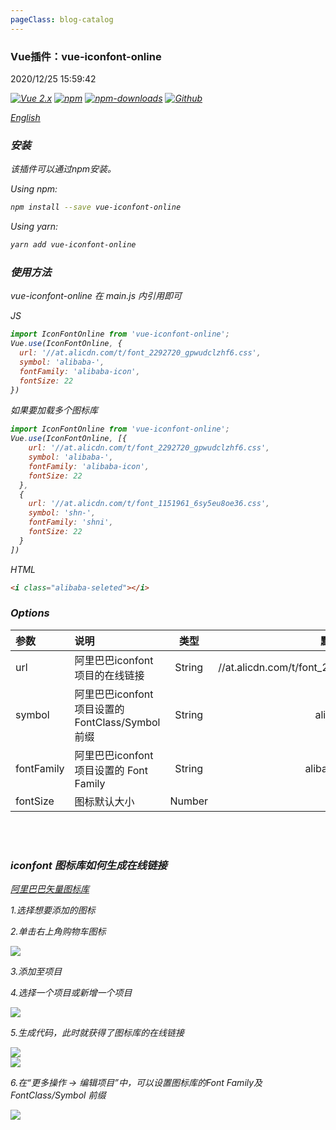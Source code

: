 ```yaml
---
pageClass: blog-catalog
---
```


### Vue插件：vue-iconfont-online
<p class="date">2020/12/25 15:59:42 
<span id="/blog/vue/vueIconfontOnline.html" class="leancloud_visitors">
    <i class="shni shn-eye-fill" />
    <i class="leancloud-visitors-count"></i>
</span>
</p>

[![Vue 2.x](https://img.shields.io/badge/Vue-2.x-brightgreen.svg)](https://vuejs.org/v2/guide/)
[![npm](https://img.shields.io/npm/v/vue-iconfont-online.svg)](https://www.npmjs.com/package/vue-iconfont-online)
[![npm-downloads](https://img.shields.io/npm/dm/vue-iconfont-online.svg)](https://www.npmjs.com/package/vue-iconfont-online)
[![Github](https://img.shields.io/github/stars/ShnHz/vue-iconfont-online.svg?style=social&label=Star&maxAge=2592000)](https://github.com/ShnHz/vue-iconfont-online)

[English](./README.md)

### 安装

该插件可以通过npm安装。

Using npm:
```bash
npm install --save vue-iconfont-online
```

Using yarn:
```bash
yarn add vue-iconfont-online
```

### 使用方法

vue-iconfont-online 在 main.js 内引用即可

JS
```js
import IconFontOnline from 'vue-iconfont-online';
Vue.use(IconFontOnline, {
  url: '//at.alicdn.com/t/font_2292720_gpwudclzhf6.css',
  symbol: 'alibaba-',
  fontFamily: 'alibaba-icon',
  fontSize: 22
})
```

如果要加载多个图标库 

```js
import IconFontOnline from 'vue-iconfont-online';
Vue.use(IconFontOnline, [{
    url: '//at.alicdn.com/t/font_2292720_gpwudclzhf6.css',
    symbol: 'alibaba-',
    fontFamily: 'alibaba-icon',
    fontSize: 22
  },
  {
    url: '//at.alicdn.com/t/font_1151961_6sy5eu8oe36.css',
    symbol: 'shn-',
    fontFamily: 'shni',
    fontSize: 22
  }
])
```

HTML
```html
<i class="alibaba-seleted"></i>
```

### Options

|  参数  | 说明 | 类型 | 默认值 |
|  :----  | :---- | :----: | :----: |
| url  | 阿里巴巴iconfont项目的在线链接 | String | //at.alicdn.com/t/font_2292720_gpwudclzhf6.css |
| symbol  | 阿里巴巴iconfont项目设置的FontClass/Symbol 前缀 | String | alibaba- |
| fontFamily  | 阿里巴巴iconfont项目设置的 Font Family | String | alibaba-icon |
| fontSize  | 图标默认大小 | Number | 16 |

<br>
<br>

### iconfont 图标库如何生成在线链接

[阿里巴巴矢量图标库](https://www.iconfont.cn/)

1.选择想要添加的图标

2.单击右上角购物车图标

<div>
<img src="https://cdn.chenyingshuang.cn/blog/vue/vue-iconfont-online/step1.png">
</div>

3.添加至项目

4.选择一个项目或新增一个项目

<div>
<img src="https://cdn.chenyingshuang.cn/blog/vue/vue-iconfont-online/step3.png">
</div>

5.生成代码，此时就获得了图标库的在线链接

<div>
<img src="https://cdn.chenyingshuang.cn/blog/vue/vue-iconfont-online/step5.png">
</div>
<div>
<img src="https://cdn.chenyingshuang.cn/blog/vue/vue-iconfont-online/step6.png">
</div>

6.在“更多操作 -> 编辑项目”中，可以设置图标库的Font Family及FontClass/Symbol 前缀
<div>
<img src="https://cdn.chenyingshuang.cn/blog/vue/vue-iconfont-online/step7.png">
</div>

<base-valine />
<el-backtop :visibility-height="0"></el-backtop>
